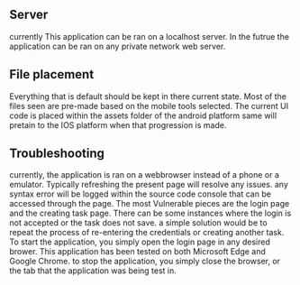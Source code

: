 ## **Server**
currently This application can be ran on a localhost server. In the futrue the application 
can be ran on any private network web server.
## **File placement**
Everything that is default should be kept in there current state. Most of the files
seen are pre-made based on the mobile tools selected. The current UI code is placed within the assets folder of the android platform
same will pretain to the IOS platform when that progression is made.
## **Troubleshooting**
currently, the application is ran on a webbrowser instead of a phone or a emulator.
Typically refreshing the present page will resolve any issues.
any syntax error will be logged within the source code console that can be accessed through the page. 
The most Vulnerable pieces are the login page and the creating task page. 
There can be some instances where the login is not accepted or the task does not save. a simple solution would be to repeat the process of re-entering the credentials or creating another task.
To start the application, you simply open the login page in any desired brower. This application has been tested on both Microsoft Edge and Google Chrome.
to stop the application, you simply close the browser, or the tab that the application was being test in.
